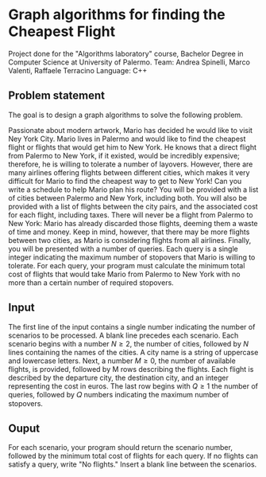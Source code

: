# Graph algorithms for finding the Cheapest Flight

Project done for the "Algorithms laboratory" course, Bachelor Degree in Computer Science at University of Palermo.
Team: Andrea Spinelli, Marco Valenti, Raffaele Terracino
Language: C++

## Problem statement
The goal is to design a graph algorithms to solve the following problem.

Passionate about modern artwork, Mario has decided he would like to visit Ney York City.
Mario lives in Palermo and would like to find the cheapest flight or flights that would get him to New York.
He knows that a direct flight from Palermo to New York, if it existed, would be incredibly expensive; therefore, he is willing to
tolerate a number of layovers. However, there are many airlines offering flights between different
cities, which makes it very difficult for Mario to find the cheapest way to get to New York!
Can you write a schedule to help Mario plan his route?
You will be provided with a list of cities between Palermo and New York, including both. You will also be provided with a list of
flights between the city pairs, and the associated cost for each flight, including taxes. There will never be a flight from Palermo to New York:
Mario has already discarded those flights, deeming them a waste of time and money. Keep in mind, however, that there may be more
flights between two cities, as Mario is considering flights from all airlines.
Finally, you will be presented with a number of queries. Each query is a single integer indicating the maximum number of stopovers
that Mario is willing to tolerate. For each query, your program must calculate the minimum total cost of flights that
would take Mario from Palermo to New York with no more than a certain number of required stopovers.

## Input
The first line of the input contains a single number indicating the number of scenarios to be processed.
A blank line precedes each scenario.
Each scenario begins with a number $N \ge 2$, the number of cities, followed by $N$ lines containing the names of the cities.
A city name is a string of uppercase and lowercase letters.
Next, a number $M \geq 0$, the number of available flights, is provided, followed by M rows describing the flights.
Each flight is described by the departure city, the destination city, and an integer representing the cost in euros.
The last row begins with $Q \geq 1$ the number of queries, followed by 𝑄 numbers indicating the maximum number of stopovers.

## Ouput
For each scenario, your program should return the scenario number, followed by the minimum total cost of flights
for each query. If no flights can satisfy a query, write "No flights." Insert a blank line between the scenarios.
